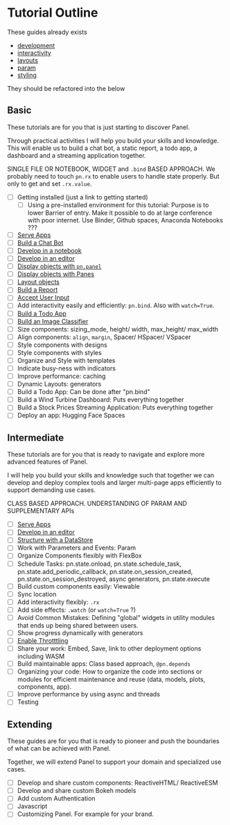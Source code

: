 # Tutorial Outline

These guides already exists

- [development](development.md)
- [interactivity](interactivity.md)
- [layouts](layouts.md)
- [param](param.md)
- [styling](styling.md)

They should be refactored into the below

## Basic

These tutorials are for you that is just starting to discover Panel.

Through practical activities I will help you build your skills and knowledge. This will enable us to build a chat bot, a static report, a todo app, a dashboard and a streaming application together.

SINGLE FILE OR NOTEBOOK, WIDGET and `.bind` BASED APPROACH. We probably need to touch `pn.rx` to enable users to handle state properly. But only to get and set `.rx.value`.

- [ ] Getting installed (just a link to getting started)
  - [ ] Using a pre-installed environment for this tutorial: Purpose is to lower Barrier of entry. Make it possible to do at large conference with poor internet. Use Binder, Github spaces, Anaconda Notebooks ???
- [ ] [Serve Apps](https://github.com/holoviz/panel/blob/docs_fixes_1.4_a1_review/doc/tutorials/beginner/serve.md)
- [ ] [Build a Chat Bot](https://github.com/holoviz/panel/blob/docs_fixes_1.4_a1_review/doc/tutorials/beginner/build_chatbot.md)
- [ ] [Develop in a notebook](https://github.com/holoviz/panel/blob/docs_fixes_1.4_a1_review/doc/tutorials/beginner/develop_notebook.md)
- [ ] [Develop in an editor](https://github.com/holoviz/panel/blob/docs_fixes_1.4_a1_review/doc/tutorials/beginner/develop_editor.md)
- [ ] [Display objects with `pn.panel`](https://github.com/holoviz/panel/blob/docs_fixes_1.4_a1_review/doc/tutorials/beginner/pn_panel.md)
- [ ] [Display objects with Panes](https://github.com/holoviz/panel/blob/docs_fixes_1.4_a1_review/doc/tutorials/beginner/panes.md)
- [ ] [Layout objects](https://github.com/holoviz/panel/blob/docs_fixes_1.4_a1_review/doc/tutorials/beginner/layouts.md)
- [ ] [Build a Report](https://github.com/holoviz/panel/blob/docs_fixes_1.4_a1_review/doc/tutorials/beginner/build_report.md)
- [ ] [Accept User Input](https://github.com/holoviz/panel/blob/docs_fixes_1.4_a1_review/doc/tutorials/beginner/widgets.md)
- [ ] Add interactivity easily and efficiently: `pn.bind`. Also with `watch=True`.
- [ ] [Build a Todo App](https://github.com/holoviz/panel/blob/docs_fixes_1.4_a1_review/doc/tutorials/beginner/build_todo_app.md)
- [ ] [Build an Image Classifier](https://github.com/holoviz/panel/blob/docs_fixes_1.4_a1_review/doc/tutorials/beginner/build_image_classifier.md)
- [ ] Size components: sizing_mode, height/ width, max_height/ max_width
- [ ] Align components: `align`, `margin`, Spacer/ HSpacer/ VSpacer
- [ ] Style components with designs
- [ ] Style components with styles
- [ ] Organize and Style with templates
- [ ] Indicate busy-ness with indicators
- [ ] Improve performance: caching
- [ ] Dynamic Layouts: generators
- [ ] Build a Todo App: Can be done after "pn.bind"
- [ ] Build a Wind Turbine Dashboard: Puts everything together
- [ ] Build a Stock Prices Streaming Application: Puts everything together
- [ ] Deploy an app: Hugging Face Spaces

## Intermediate

These tutorials are for you that is ready to navigate and explore more advanced features of Panel.

I will help you build your skills and knowledge such that together we can develop and deploy complex tools and larger multi-page apps efficiently to support demanding use cases.

CLASS BASED APPROACH. UNDERSTANDING OF PARAM AND SUPPLEMENTARY APIs

- [ ] [Serve Apps](https://github.com/holoviz/panel/blob/docs_fixes_1.4_a1_review/doc/tutorials/intermediate/serve.md)
- [ ] [Develop in an editor](https://github.com/holoviz/panel/blob/docs_fixes_1.4_a1_review/doc/tutorials/intermediate/develop_editor.md)
- [ ] [Structure with a DataStore](https://github.com/holoviz/panel/blob/docs_fixes_1.4_a1_review/doc/tutorials/intermediate/structure_data_store.md)
- [ ] Work with Parameters and Events: Param
- [ ] Organize Components flexibly with FlexBox
- [ ] Schedule Tasks: pn.state.onload, pn.state.schedule_task, pn.state.add_periodic_callback, pn.state.on_session_created, pn.state.on_session_destroyed, async generators, pn.state.execute
- [ ] Build custom components easily: Viewable
- [ ] Sync location
- [ ] Add interactivity flexibly: `.rx`
- [ ] Add side effects: `.watch` (or `watch=True` ?)
- [ ] Avoid Common Mistakes: Defining "global" widgets in utility modules that ends up being shared between users.
- [ ] Show progress dynamically with generators
- [ ] [Enable Throtttling](../how_to/performance/throttling.html)
- [ ] Share your work: Embed, Save, link to other deployment options including WASM
- [ ] Build maintainable apps: Class based approach, `@pn.depends`
- [ ] Organizing your code: How to organize the code into sections or modules for efficient maintenance and reuse (data, models, plots, components, app).
- [ ] Improve performance by using async and threads
- [ ] Testing

## Extending 

These guides are for you that is ready to pioneer and push the boundaries of what can be achieved with Panel.

Together, we will extend Panel to support your domain and specialized use cases.

- [ ] Develop and share custom components: ReactiveHTML/ ReactiveESM
- [ ] Develop and share custom Bokeh models
- [ ] Add custom Authentication
- [ ] Javascript
- [ ] Customizing Panel. For example for your brand.
